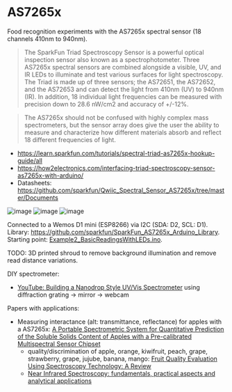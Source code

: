 # AS7265x

Food recognition experiments with the AS7265x spectral sensor (18 channels 410nm to 940nm).

> The SparkFun Triad Spectroscopy Sensor is a powerful optical inspection sensor also known as a spectrophotometer. Three AS7265x spectral sensors are combined alongside a visible, UV, and IR LEDs to illuminate and test various surfaces for light spectroscopy. The Triad is made up of three sensors; the AS72651, the AS72652, and the AS72653 and can detect the light from 410nm (UV) to 940nm (IR). In addition, 18 individual light frequencies can be measured with precision down to 28.6 nW/cm2 and accuracy of +/-12%.

> The AS7265x should not be confused with highly complex mass spectrometers, but the sensor array does give the user the ability to measure and characterize how different materials absorb and reflect 18 different frequencies of light.

- https://learn.sparkfun.com/tutorials/spectral-triad-as7265x-hookup-guide/all
- https://how2electronics.com/interfacing-triad-spectroscopy-sensor-as7265x-with-arduino/
- Datasheets: https://github.com/sparkfun/Qwiic_Spectral_Sensor_AS7265x/tree/master/Documents

![image](https://user-images.githubusercontent.com/493741/146160091-eb812200-ea12-4d0d-9f05-1a1754b1d930.png)
![image](https://user-images.githubusercontent.com/493741/146161368-8f752513-44b6-4810-a146-d3f8e9be5362.png)
![image](https://user-images.githubusercontent.com/493741/146166124-e7da548a-d1eb-41e8-ab76-0cb94d988637.png)

Connected to a Wemos D1 mini (ESP8266) via I2C (SDA: D2, SCL: D1).
Library: https://github.com/sparkfun/SparkFun_AS7265x_Arduino_Library.
Starting point: [Example2_BasicReadingsWithLEDs.ino](https://github.com/vogler/AS7265x/blob/main/Example2_BasicReadingsWithLEDs/Example2_BasicReadingsWithLEDs.ino).

TODO: 3D printed shroud to remove background illumination and remove read distance variations.

DIY spectrometer:
- [YouTube: Building a Nanodrop Style UV/Vis Spectrometer](https://www.youtube.com/watch?v=pIk8I10ZmYY) using diffraction grating -> mirror -> webcam

Papers with applications:
- Measuring interactance (alt: transmittance, reflectance) for apples with a AS7265x: [A Portable Spectrometric System for Quantitative Prediction of the Soluble Solids Content of Apples with a Pre-calibrated Multispectral Sensor Chipset](https://www.mdpi.com/1424-8220/20/20/5883)
  - quality/discrimination of apple, orange, kiwifruit, peach, grape, strawberry, grape, jujube, banana, mango: [Fruit Quality Evaluation Using Spectroscopy Technology: A Review](https://www.mdpi.com/1424-8220/15/5/11889)
  - [Near Infrared Spectroscopy: fundamentals, practical aspects and analytical applications](https://www.scielo.br/j/jbchs/a/R8Z76mVbzwxk6RCYCLGkSnz/?lang=en)
